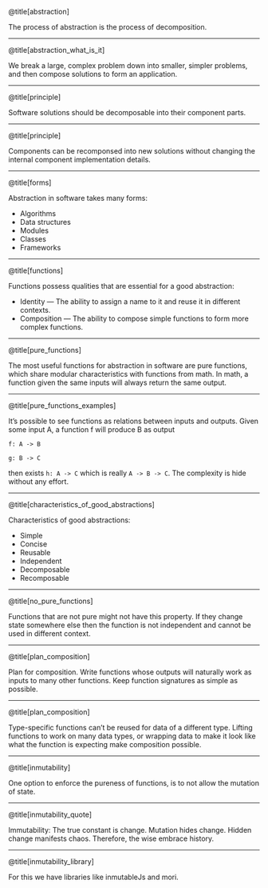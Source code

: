 @title[abstraction]

The process of abstraction is the process of decomposition.

---

@title[abstraction_what_is_it]

We break a large, complex problem down into smaller, simpler problems, and then compose solutions to form an application.

---

@title[principle]

Software solutions should be decomposable into their component parts.

---

@title[principle]

Components can be recomponsed into new solutions without changing the internal component implementation details.

---

@title[forms]

Abstraction in software takes many forms:

* Algorithms
* Data structures
* Modules
* Classes
* Frameworks

---

@title[functions]

Functions possess qualities that are essential for a good abstraction:

* Identity — The ability to assign a name to it and reuse it in different contexts.
* Composition — The ability to compose simple functions to form more complex functions.

---

@title[pure_functions]

The most useful functions for abstraction in software are pure functions, which share modular characteristics with functions from math.
In math, a function given the same inputs will always return the same output.

---

@title[pure_functions_examples]

 It’s possible to see functions as relations between inputs and outputs. Given some input A, a function f will produce B as output

`f: A -> B`

`g: B -> C`


then exists `h: A -> C` which is really `A -> B -> C`. The complexity is hide without any effort.

---
@title[characteristics_of_good_abstractions]

Characteristics of good abstractions:

* Simple
* Concise
* Reusable
* Independent
* Decomposable
* Recomposable

---
@title[no_pure_functions]


Functions that are not pure might not have this property. If they change state somewhere else
then the function is not independent and cannot be used in different context.

---
@title[plan_composition]

Plan for composition. Write functions whose outputs will naturally work as inputs to many other functions. Keep function signatures as simple as possible.

---
@title[plan_composition]

Type-specific functions can’t be reused for data of a different type.
Lifting functions to work on many data types, or wrapping data to make it look like what the function is expecting make composition possible.

---

@title[inmutability]

One option to enforce the pureness of functions, is to not allow the mutation of state.

---
@title[inmutability_quote]

Immutability: The true constant is change. Mutation hides change. Hidden change manifests chaos. Therefore, the wise embrace history.

---
@title[inmutability_library]

For this we have libraries like inmutableJs and mori.
